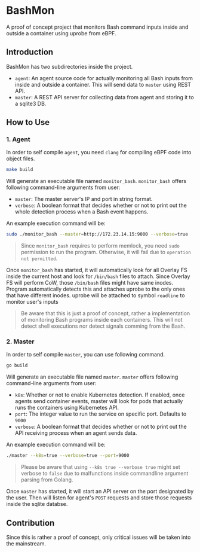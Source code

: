 # BashMon 
A proof of concept project that monitors Bash command inputs inside and outside a container using uprobe from eBPF.

## Introduction
BashMon has two subdirectories inside the project.
- `agent`: An agent source code for actually monitoring all Bash inputs from inside and outside a container. This will send data to `master` using REST API.
- `master`: A REST API server for collecting data from agent and storing it to a sqlite3 DB.

## How to Use
### 1. Agent
In order to self compile `agent`, you need `clang` for compiling eBPF code into object files.

```bash
make build
```
Will generate an executable file named `monitor_bash`. `monitor_bash` offers following command-line arguments from user:

- `master`: The master server's IP and port in string format.
- `verbose`: A boolean format that decides whether or not to print out the whole detection process when a Bash event happens.

An example execution command will be:
```bash
sudo ./monitor_bash --master=http://172.23.14.15:9000 --verbose=true
```
> Since `monitor_bash` requires to perform memlock, you need `sudo` permission to run the program. Otherwise, it will fail due to `operation not permitted`.

Once `monitor_bash` has started, it will automatically look for all Overlay FS inside the current host and look for `/bin/bash` files to attach. Since Overlay FS will perform CoW, those `/bin/bash` files might have same inodes. Program automatically detects this and attaches uprobe to the only ones that have different inodes. uprobe will be attached to symbol `readline` to monitor user's inputs
> Be aware that this is just a proof of concept, rather a implementation of monitoring Bash programs inside each containers. This will not detect shell executions nor detect signals comming from the Bash.

### 2. Master
In order to self compile `master`, you can use following command.
```bash
go build
```
Will generate an executable file named `master`. `master` offers following command-line arguments from user:
- `k8s`: Whether or not to enable Kubernetes detection. If enabled, once agents send container events, master will look for pods that actually runs the containers using Kubernetes API.
- `port`: The integer value to run the service on specific port. Defaults to `9000`
- `verbose`: A boolean format that decides whether or not to print out the API receiving process when an agent sends data.

An example execution command will be:
```bash
./master --k8s=true --verbose=true --port=9000
```
> Please be aware that using `--k8s true --verbose true` might set verbose to `false` due to malfunctions inside commandline argument parsing from Golang.

Once `master` has started, it will start an API server on the port designated by the user. Then will listen for agent's `POST` requests and store those requests inside the sqlite databse.

## Contribution
Since this is rather a proof of concept, only critical issues will be taken into the mainstream. 
